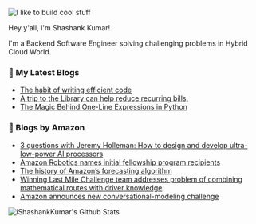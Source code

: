 ![I like to build cool stuff](https://res.cloudinary.com/dt8g3rhcy/image/upload/v1595929574/i_like_to_build_cool_shit._1_nzbwjh.png)

Hey y'all, I'm Shashank Kumar! 

I'm a Backend Software Engineer solving challenging problems in Hybrid Cloud World.

### 📕 My Latest Blogs
<!-- BLOG-POST-LIST:START -->
- [The habit of writing efficient code](https://medium.com/@ishashankkumar/the-habit-of-writing-efficient-code-153b05f04269?source=rss-d24dda280d5f------2)
- [A trip to the Library can help reduce recurring bills.](https://medium.com/swlh/a-trip-to-the-library-can-help-reduce-recurring-bills-23bca495cdf5?source=rss-d24dda280d5f------2)
- [The Magic Behind One-Line Expressions in Python](https://medium.com/swlh/the-magic-behind-one-line-expressions-in-python-816c10180c5c?source=rss-d24dda280d5f------2)
<!-- BLOG-POST-LIST:END -->

### 📕 Blogs by Amazon
<!-- AMAZON-BLOG-POST-LIST:START -->
- [3 questions with Jeremy Holleman: How to design and develop ultra-low-power AI processors](https://www.amazon.science/latest-news/3-questions-with-jeremy-holleman-how-to-design-and-develop-ultra-low-power-ai-processors)
- [Amazon Robotics names initial fellowship program recipients](https://www.amazon.science/academic-engagements/amazon-robotics-names-initial-fellowship-program-recipients)
- [The history of Amazon’s forecasting algorithm](https://www.amazon.science/latest-news/the-history-of-amazons-forecasting-algorithm)
- [Winning Last Mile Challenge team addresses problem of combining mathematical routes with driver knowledge](https://www.amazon.science/academic-engagements/winning-last-mile-challenge-team-addresses-problem-of-combining-mathematical-routes-with-driver-knowledge)
- [Amazon announces new conversational-modeling challenge](https://www.amazon.science/blog/amazon-announces-new-conversational-modeling-challenge)
<!-- AMAZON-BLOG-POST-LIST:END -->



<img align="center" alt="iShashankKumar's Github Stats" src="https://github-readme-stats.vercel.app/api?username=ishashankkumar&show_icons=true&hide_border=true" />

